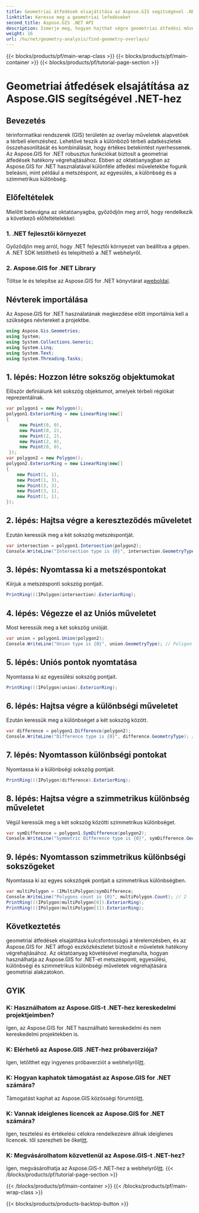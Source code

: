 ```yaml
---
title: Geometriai átfedések elsajátítása az Aspose.GIS segítségével .NET-hez
linktitle: Keresse meg a geometriai lefedéseket
second_title: Aspose.GIS .NET API
description: Ismerje meg, hogyan hajthat végre geometriai átfedési műveleteket az Aspose.GIS for .NET használatával. Mester metszéspont, unió, különbség és szimmetrikus különbség műveletek.
weight: 16
url: /hu/net/geometry-analysis/find-geometry-overlays/
---
```


{{< blocks/products/pf/main-wrap-class >}}
{{< blocks/products/pf/main-container >}}
{{< blocks/products/pf/tutorial-page-section >}}

# Geometriai átfedések elsajátítása az Aspose.GIS segítségével .NET-hez

## Bevezetés
térinformatikai rendszerek (GIS) területén az overlay műveletek alapvetőek a térbeli elemzéshez. Lehetővé teszik a különböző térbeli adatkészletek összehasonlítását és kombinálását, hogy értékes betekintést nyerhessenek. Az Aspose.GIS for .NET robusztus funkciókat biztosít a geometriai átfedések hatékony végrehajtásához. Ebben az oktatóanyagban az Aspose.GIS for .NET használatával különféle átfedési műveletekbe fogunk beleásni, mint például a metszéspont, az egyesülés, a különbség és a szimmetrikus különbség.
## Előfeltételek
Mielőtt belevágna az oktatóanyagba, győződjön meg arról, hogy rendelkezik a következő előfeltételekkel:
### 1. .NET fejlesztői környezet
Győződjön meg arról, hogy .NET fejlesztői környezet van beállítva a gépen. A .NET SDK letölthető és telepíthető a .NET webhelyről.
### 2. Aspose.GIS for .NET Library
 Töltse le és telepítse az Aspose.GIS for .NET könyvtárat a[weboldal](https://releases.aspose.com/gis/net/).
## Névterek importálása
Az Aspose.GIS for .NET használatának megkezdése előtt importálnia kell a szükséges névtereket a projektbe.
```csharp
using Aspose.Gis.Geometries;
using System;
using System.Collections.Generic;
using System.Linq;
using System.Text;
using System.Threading.Tasks;
```

## 1. lépés: Hozzon létre sokszög objektumokat
Először definiálunk két sokszög objektumot, amelyek térbeli régiókat reprezentálnak.
```csharp
var polygon1 = new Polygon();
polygon1.ExteriorRing = new LinearRing(new[]
{
	 new Point(0, 0),
	 new Point(0, 2),
	 new Point(2, 2),
	 new Point(2, 0),
	 new Point(0, 0),
 });
var polygon2 = new Polygon();
polygon2.ExteriorRing = new LinearRing(new[]
{
	new Point(1, 1),
	new Point(1, 3),
	new Point(3, 3),
	new Point(3, 1),
	new Point(1, 1),
});
```
## 2. lépés: Hajtsa végre a kereszteződés műveletet
Ezután keressük meg a két sokszög metszéspontját.
```csharp
var intersection = polygon1.Intersection(polygon2);
Console.WriteLine("Intersection type is {0}", intersection.GeometryType); // Poligon
```
## 3. lépés: Nyomtassa ki a metszéspontokat
Kiírjuk a metszésponti sokszög pontjait.
```csharp
PrintRing(((IPolygon)intersection).ExteriorRing);
```
## 4. lépés: Végezze el az Uniós műveletet
Most keressük meg a két sokszög unióját.
```csharp
var union = polygon1.Union(polygon2);
Console.WriteLine("Union type is {0}", union.GeometryType); // Poligon
```
## 5. lépés: Uniós pontok nyomtatása
Nyomtassa ki az egyesülési sokszög pontjait.
```csharp
PrintRing(((IPolygon)union).ExteriorRing);
```
## 6. lépés: Hajtsa végre a különbségi műveletet
Ezután keressük meg a különbséget a két sokszög között.
```csharp
var difference = polygon1.Difference(polygon2);
Console.WriteLine("Difference type is {0}", difference.GeometryType); // Poligon
```
## 7. lépés: Nyomtasson különbségi pontokat
Nyomtassa ki a különbségi sokszög pontjait.
```csharp
PrintRing(((IPolygon)difference).ExteriorRing);
```
## 8. lépés: Hajtsa végre a szimmetrikus különbség műveletet
Végül keressük meg a két sokszög közötti szimmetrikus különbséget.
```csharp
var symDifference = polygon1.SymDifference(polygon2);
Console.WriteLine("Symmetric Difference type is {0}", symDifference.GeometryType); // MultiPolygon
```
## 9. lépés: Nyomtasson szimmetrikus különbségi sokszögeket
Nyomtassa ki az egyes sokszögek pontjait a szimmetrikus különbségben.
```csharp
var multiPolygon = (IMultiPolygon)symDifference;
Console.WriteLine("Polygons count is {0}", multiPolygon.Count); // 2
PrintRing(((IPolygon)multiPolygon[0]).ExteriorRing);
PrintRing(((IPolygon)multiPolygon[1]).ExteriorRing);
```
## Következtetés
geometriai átfedések elsajátítása kulcsfontosságú a térelemzésben, és az Aspose.GIS for .NET átfogó eszközkészletet biztosít e műveletek hatékony végrehajtásához. Az oktatóanyag követésével megtanulta, hogyan használhatja az Aspose.GIS for .NET-et metszésponti, egyesülési, különbségi és szimmetrikus különbségi műveletek végrehajtására geometriai alakzatokon.
## GYIK
### K: Használhatom az Aspose.GIS-t .NET-hez kereskedelmi projektjeimben?
Igen, az Aspose.GIS for .NET használható kereskedelmi és nem kereskedelmi projektekben is.
### K: Elérhető az Aspose.GIS .NET-hez próbaverziója?
 Igen, letölthet egy ingyenes próbaverziót a webhelyről[itt](https://releases.aspose.com/).
### K: Hogyan kaphatok támogatást az Aspose.GIS for .NET számára?
 Támogatást kaphat az Aspose.GIS közösségi fórumtól[itt](https://forum.aspose.com/c/gis/33).
### K: Vannak ideiglenes licencek az Aspose.GIS for .NET számára?
 Igen, tesztelési és értékelési célokra rendelkezésre állnak ideiglenes licencek. től szerezheti be őket[itt](https://purchase.aspose.com/temporary-license/).
### K: Megvásárolhatom közvetlenül az Aspose.GIS-t .NET-hez?
 Igen, megvásárolhatja az Aspose.GIS-t .NET-hez a webhelyről[itt](https://purchase.aspose.com/buy).
{{< /blocks/products/pf/tutorial-page-section >}}

{{< /blocks/products/pf/main-container >}}
{{< /blocks/products/pf/main-wrap-class >}}

{{< blocks/products/products-backtop-button >}}
